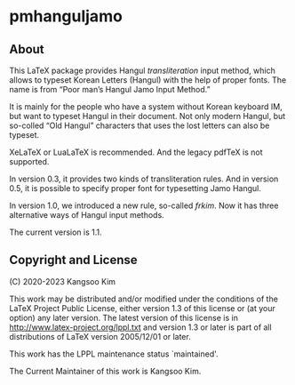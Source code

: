#  pmhanguljamo

## About

This LaTeX package provides Hangul *transliteration* input method, which allows to typeset Korean Letters (Hangul) with the help of proper fonts. The name is from “Poor man’s Hangul Jamo Input Method.” 

It is mainly for the people who have a system without Korean keyboard IM, but want to typeset Hangul in their document. Not only modern Hangul, but so-colled “Old Hangul” characters that uses the lost letters can also be typeset.

XeLaTeX or LuaLaTeX is recommended. And the legacy pdfTeX is not supported.

In version 0.3, it provides two kinds of transliteration rules. And in version 0.5, it is possible to specify proper font for typesetting Jamo Hangul. 

In version 1.0, we introduced a new rule, so-called _frkim_. Now it has three alternative ways of Hangul input methods.

The current version is 1.1.


## Copyright and License

(C) 2020-2023 Kangsoo Kim <modviv2k15 at gmail.com>

This work may be distributed and/or modified under the conditions of the LaTeX Project Public License, either version 1.3 of this license or (at your option) any later version.
The latest version of this license is in
   http://www.latex-project.org/lppl.txt
and version 1.3 or later is part of all distributions of LaTeX version 2005/12/01 or later.

This work has the LPPL maintenance status `maintained'.

The Current Maintainer of this work is Kangsoo Kim.